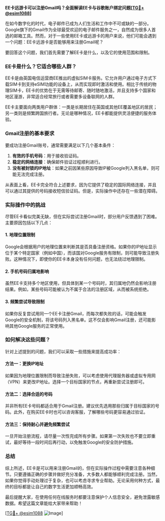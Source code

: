 **EE卡远游卡可以注册Gmail吗？全面解读EE卡与谷歌账户绑定问题[[TG💪+ @esim1088](https://t.me/s/esim1088)]**

在如今数字化的时代，电子邮件已成为人们生活和工作中不可或缺的一部分。Google旗下的Gmail作为全球最受欢迎的电子邮件服务之一，自然成为很多人首选的邮箱工具。然而，对于一些使用EE卡或远游卡的用户来说，他们可能会遇到一个问题：EE卡远游卡是否能够用来注册Gmail呢？

要回答这个问题，我们首先需要了解EE卡是什么，以及它的使用范围和限制。

### EE卡是什么？它适合哪些人群？

EE卡是由英国电信运营商EE推出的虚拟SIM卡服务。它允许用户通过电子方式下载SIM卡到支持eSIM功能的设备上，从而实现即时激活和使用。相比于传统的物理SIM卡，EE卡的优势在于无需等待邮寄、随时随地激活，并且支持多个国家和地区漫游，非常适合经常旅行或者需要多设备联网的人群。

EE卡主要面向两类用户群体：一类是长期居住在英国或其他EE覆盖地区的居民；另一类则是频繁跨国旅行者。无论是哪种情况，EE卡都能提供灵活便捷的服务体验。

### Gmail注册的基本要求

要成功注册Gmail账号，通常需要满足以下几个基本条件：
1. **有效的手机号码**：用于接收验证码。
2. **稳定的网络连接**：确保邮件验证过程顺利进行。
3. **没有被封锁的IP地址**：如果之前因某些原因导致IP被Google列入黑名单，则可能无法完成注册。

从表面上看，EE卡完全符合上述要求，因为它提供了稳定的国际网络连接，并且可以通过其提供的号码接收短信验证码。但是，实际操作中还存在一些潜在障碍。

### 实际操作中的挑战

尽管EE卡看似完美无缺，但在实际尝试注册Gmail时，部分用户反馈遇到了困难。主要原因包括以下几点：

#### 1. 地理位置限制
Google会根据用户的地理位置来判断其是否具备注册资格。如果你的IP地址显示位于某个特定国家（例如中国），而该国对Google服务有限制，则可能导致注册失败。这种情况下，即使你的EE卡本身没有任何问题，也无法绕过地理限制。

#### 2. 手机号码归属地影响
虽然EE卡支持多个地区使用，但具体到某一个号码时，其归属地仍然会影响注册结果。例如，某些号码可能被认为不属于合法的注册区域，从而被系统拒绝。

#### 3. 频繁尝试导致限制
如果你反复尝试用同一个EE卡注册Gmail，而每次都失败的话，可能会触发Google的安全机制，将该号码列入黑名单。这不仅会影响Gmail注册，还可能影响其他Google服务的正常使用。

### 如何解决这些问题？

针对上述提到的问题，我们可以采取一些措施来提高成功率：

#### 方法一：更换IP地址
如果因为地理位置限制而导致注册失败，可以考虑使用代理服务器或虚拟专用网（VPN）来更改IP地址。选择一个目标国家的节点，再重新尝试注册即可。

#### 方法二：选择合适的号码
并非所有EE卡号码都适合用于Gmail注册。建议优先选用那些归属于目标国家的号码。此外，在购买EE卡时也可以咨询客服，了解哪些号码更容易通过验证。

#### 方法三：保持耐心并避免频繁尝试
一旦开始注册流程，请尽量一次性完成所有步骤。如果第一次失败也不要立即重试，最好等待一段时间后再行动，以免触发Google的安全防护措施。

### 总结

综上所述，EE卡是可以用来注册Gmail的，但在实际操作过程中需要注意各种细节。只要遵循正确的步骤并做好充分准备，大多数人都能够顺利完成注册。当然，如果你觉得手动处理过于复杂，也可以考虑寻求专业帮助。无论采用何种方式，最终的目标都是让自己的数字生活更加顺畅高效。

最后提醒大家，在使用任何在线服务时都要注意保护个人信息安全，避免泄露敏感数据。希望这篇文章能给大家带来帮助！

[[TG💪+ @esim1088](https://t.me/s/esim1088) ![Image](https://i.postimg.cc/4NQfJmqS/Snipaste-2025-05-13-00-14-12.png)]